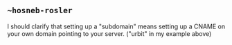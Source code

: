 ## `~hosneb-rosler`
I should clarify that setting up a "subdomain" means setting up a CNAME on your own domain pointing to your server. ("urbit" in my example above)